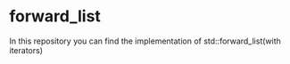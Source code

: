 # forward_list
In this repository you can find the implementation of std::forward_list(with iterators)
